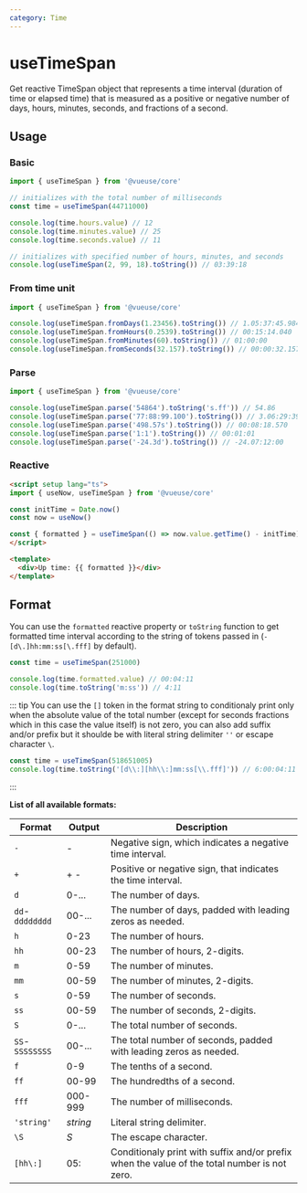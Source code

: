 ```yaml
---
category: Time
---
```


# useTimeSpan

 Get reactive TimeSpan object that represents a time interval (duration of time or elapsed time) that is measured as a positive or negative number of days, hours, minutes, seconds, and fractions of a second.

## Usage

### Basic

```ts
import { useTimeSpan } from '@vueuse/core'

// initializes with the total number of milliseconds
const time = useTimeSpan(44711000)

console.log(time.hours.value) // 12
console.log(time.minutes.value) // 25
console.log(time.seconds.value) // 11

// initializes with specified number of hours, minutes, and seconds
console.log(useTimeSpan(2, 99, 18).toString()) // 03:39:18
```

### From time unit

```ts
import { useTimeSpan } from '@vueuse/core'

console.log(useTimeSpan.fromDays(1.23456).toString()) // 1.05:37:45.984
console.log(useTimeSpan.fromHours(0.2539).toString()) // 00:15:14.040
console.log(useTimeSpan.fromMinutes(60).toString()) // 01:00:00
console.log(useTimeSpan.fromSeconds(32.157).toString()) // 00:00:32.157
```

### Parse

```ts
import { useTimeSpan } from '@vueuse/core'

console.log(useTimeSpan.parse('54864').toString('s.ff')) // 54.86
console.log(useTimeSpan.parse('77:88:99.100').toString()) // 3.06:29:39.100
console.log(useTimeSpan.parse('498.57s').toString()) // 00:08:18.570
console.log(useTimeSpan.parse('1:1').toString()) // 00:01:01
console.log(useTimeSpan.parse('-24.3d').toString()) // -24.07:12:00
```

### Reactive

```html
<script setup lang="ts">
import { useNow, useTimeSpan } from '@vueuse/core'

const initTime = Date.now()
const now = useNow()

const { formatted } = useTimeSpan(() => now.value.getTime() - initTime)
</script>

<template>
  <div>Up time: {{ formatted }}</div>
</template>
```


## Format

You can use the `formatted` reactive property or `toString` function to get formatted time interval according to the string of tokens passed in (`-[d\.]hh:mm:ss[\.fff]` by default).

```ts
const time = useTimeSpan(251000)

console.log(time.formatted.value) // 00:04:11
console.log(time.toString('m:ss')) // 4:11
```

::: tip
You can use the `[]` token in the format string to conditionaly print only when the absolute value of the total number (except for seconds fractions which in this case the value itself) is not zero, you can also add suffix and/or prefix but it shoulde be with literal string delimiter `''` or escape character `\`.

```ts
const time = useTimeSpan(518651005)
console.log(time.toString('[d\\:][hh\\:]mm:ss[\\.fff]')) // 6:00:04:11
```
:::

**List of all available formats:**

| Format          | Output   | Description                                                                                  |
| --------------- | -------- | -------------------------------------------------------------------------------------------- |
| `-`             | -        | Negative sign, which indicates a negative time interval.                                     |
| `+`             | + -      | Positive or negative sign, that indicates the time interval.                                 |
| `d`             | 0-...    | The number of days.                                                                          |
| `dd`-`dddddddd` | 00-...   | The number of days, padded with leading zeros as needed.                                     |
| `h`             | 0-23     | The number of hours.                                                                         |
| `hh`            | 00-23    | The number of hours, 2-digits.                                                               |
| `m`             | 0-59     | The number of minutes.                                                                       |
| `mm`            | 00-59    | The number of minutes, 2-digits.                                                             |
| `s`             | 0-59     | The number of seconds.                                                                       |
| `ss`            | 00-59    | The number of seconds, 2-digits.                                                             |
| `S`             | 0-...    | The total number of seconds.                                                                 |
| `SS`-`SSSSSSSS` | 00-...   | The total number of seconds, padded with leading zeros as needed.                            |
| `f`             | 0-9      | The tenths of a second.                                                                      |
| `ff`            | 00-99    | The hundredths of a second.                                                                  |
| `fff`           | 000-999  | The number of milliseconds.                                                                  |
| `'string'`      | _string_ | Literal string delimiter.                                                                    |
| `\S`            | _S_      | The escape character.                                                                        |
| `[hh\:]`        | 05:      | Conditionaly print with suffix and/or prefix when the value of the total number is not zero. |
